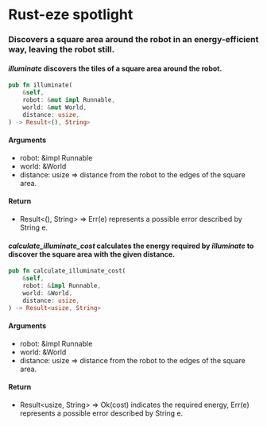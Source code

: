 # Rust-eze spotlight
### Discovers a square area around the robot in an energy-efficient way, leaving the robot still.

#### *illuminate* discovers the tiles of a square area around the robot.
```rust
pub fn illuminate(
	&self,
	robot: &mut impl Runnable,
	world: &mut World,
	distance: usize,
) -> Result<(), String>
```
#### Arguments
- robot: &impl Runnable
- world: &World
- distance: usize => distance from the robot to the edges of the square area.
#### Return
- Result<(), String> => Err(e) represents a possible error described by String e.

#### *calculate_illuminate_cost* calculates the energy required by *illuminate* to discover the square area with the given distance.
```rust
pub fn calculate_illuminate_cost(
	&self,
	robot: &impl Runnable,
	world: &World,
	distance: usize,
) -> Result<usize, String>
```
#### Arguments
- robot: &impl Runnable
 - world: &World
- distance: usize => distance from the robot to the edges of the square area.
#### Return
- Result<usize, String> => Ok(cost) indicates the required energy, Err(e) represents a possible error described by String e.